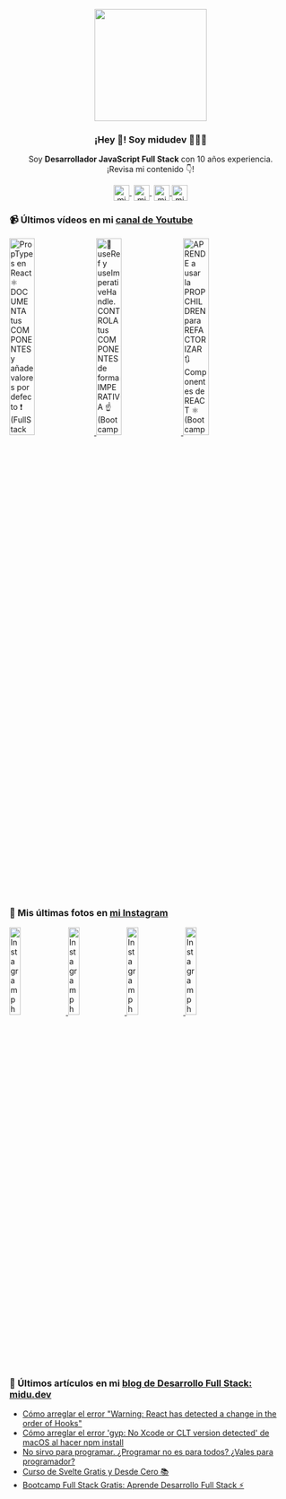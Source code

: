 <p align="center" width="300">
   <img align="center" width="200" src="https://user-images.githubusercontent.com/1561955/106762302-fda9de00-6635-11eb-99be-3ef744e60c0e.png" />
   <h3 align="center">¡Hey 👋! Soy midudev 👨🏻‍💻</h3>
</p>

<p align="center">Soy <strong>Desarrollador JavaScript Full Stack</strong> con 10 años experiencia.<br />¡Revisa mi contenido 👇!</p>
<p align="center">
   <a href="https://twitch.tv/midudev" target="blank" style='margin-right:4px'>
    <img align="center" src="https://cdn.jsdelivr.net/npm/simple-icons@3.0.1/icons/twitch.svg" alt="midudev" height="28px" width="28px" />
  </a>
   <a href="https://youtube.com/midudev" target="blank" style='margin-right:4px'>
    <img align="center" src="https://cdn.jsdelivr.net/npm/simple-icons@3.0.1/icons/youtube.svg" alt="midudev" height="28px" width="28px" />
  </a>
  <a href="https://instagram.com/midu.dev" target="blank">
    <img align="center" src="https://cdn.jsdelivr.net/npm/simple-icons@3.0.1/icons/instagram.svg" alt="midu.dev" height="28px" width="28px" />
  </a>
  <a href="https://twitter.com/midudev" target="blank">
    <img align="center" src="https://cdn.jsdelivr.net/npm/simple-icons@3.0.1/icons/twitter.svg" alt="midudev" height="28px" width="28px" />
  </a>
</p>

### 📹 Últimos vídeos en mi [canal de Youtube](https://youtube.com/midudev)

<a href='https://youtu.be/aJ_7PV7dsx0' target='_blank'>
  <img width='30%' src='https://img.youtube.com/vi/aJ_7PV7dsx0/mqdefault.jpg' alt='PropTypes en React ⚛️ DOCUMENTA tus COMPONENTES y añade valores por defecto ❗️ (FullStack Bootcamp)' />
</a>
<a href='https://youtu.be/a7_S6ZeydeU' target='_blank'>
  <img width='30%' src='https://img.youtube.com/vi/a7_S6ZeydeU/mqdefault.jpg' alt='💃 useRef y useImperativeHandle. CONTROLA tus COMPONENTES de forma IMPERATIVA ☝️ (Bootcamp FullStack)' />
</a>
<a href='https://youtu.be/bEo-_71RT1c' target='_blank'>
  <img width='30%' src='https://img.youtube.com/vi/bEo-_71RT1c/mqdefault.jpg' alt='APRENDE a usar la PROP CHILDREN para REFACTORIZAR 🔃 Componentes de REACT ⚛️ (Bootcamp FullStack)' />
</a>

### 📸 Mis últimas fotos en [mi Instagram](https://instagram.com/midu.dev)

<a href='https://www.instagram.com/p/CNcpoZGqtNL/' target='_blank'>
  <img width='20%' src='https://scontent-iad3-2.cdninstagram.com/v/t51.2885-15/sh0.08/e35/s640x640/170231356_125799616230181_239400490942024504_n.jpg?tp=1&_nc_ht=scontent-iad3-2.cdninstagram.com&_nc_cat=101&_nc_ohc=kwCSYrLFPQEAX-AODgh&edm=ABfd0MgAAAAA&ccb=7-4&oh=5a7b9675ef1e8244d88265062b627de2&oe=6097975A&_nc_sid=7bff83' alt='Instagram photo' />
</a>
<a href='https://www.instagram.com/p/CNaEPWKipvm/' target='_blank'>
  <img width='20%' src='https://scontent-iad3-2.cdninstagram.com/v/t51.2885-15/sh0.08/e35/s640x640/169587738_137448614991334_2246025458768222006_n.jpg?tp=1&_nc_ht=scontent-iad3-2.cdninstagram.com&_nc_cat=110&_nc_ohc=r3rtCeyoxT0AX9PxBGg&edm=ABfd0MgAAAAA&ccb=7-4&oh=8aeca7c76a54acabb3cd57e82167ea9f&oe=6095F491&_nc_sid=7bff83' alt='Instagram photo' />
</a>
<a href='https://www.instagram.com/p/CNKmjmHKNC8/' target='_blank'>
  <img width='20%' src='https://scontent-iad3-2.cdninstagram.com/v/t51.2885-15/sh0.08/e35/s640x640/167623662_484345266086189_8311511744977345388_n.jpg?tp=1&_nc_ht=scontent-iad3-2.cdninstagram.com&_nc_cat=105&_nc_ohc=qu-UrasPxcoAX-54TBD&edm=ABfd0MgAAAAA&ccb=7-4&oh=5abcda64575494da4cc65f0333825474&oe=6097AE78&_nc_sid=7bff83' alt='Instagram photo' />
</a>
<a href='https://www.instagram.com/p/CNFdRUFqUSb/' target='_blank'>
  <img width='20%' src='https://scontent-iad3-2.cdninstagram.com/v/t51.2885-15/sh0.08/e35/s640x640/166417953_1400241956993633_8987793256460294967_n.jpg?tp=1&_nc_ht=scontent-iad3-2.cdninstagram.com&_nc_cat=105&_nc_ohc=QpaW-0Q1cecAX9tGuCE&edm=ABfd0MgAAAAA&ccb=7-4&oh=47290a247cd3d19b03d33323457fb97d&oe=60979BF5&_nc_sid=7bff83' alt='Instagram photo' />
</a>

### 📝 Últimos artículos en mi [blog de Desarrollo Full Stack: midu.dev](https://midu.dev)
- [Cómo arreglar el error "Warning: React has detected a change in the order of Hooks"](https://midu.dev/como-arreglar-error-react-has-detected-change-order-hooks/)
- [Cómo arreglar el error 'gyp: No Xcode or CLT version detected' de macOS al hacer npm install](https://midu.dev/como-arreglar-no-xcode-or-clt-version-detected-npm-install/)
- [No sirvo para programar. ¿Programar no es para todos? ¿Vales para programador?](https://midu.dev/no-sirvo-para-programar-no-es-para-todos-vales-como-programador/)
- [Curso de Svelte Gratis y Desde Cero 📚](https://midu.dev/curso-gratis-svelte/)
- [Bootcamp Full Stack Gratis: Aprende Desarrollo Full Stack ⚡](https://midu.dev/bootcamp-full-stack-gratis-2021/)